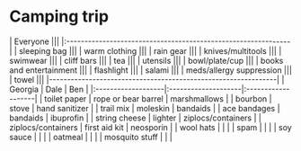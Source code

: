 Camping trip
===============

| Everyone                                                    |||
|:--------------------------------------------------------------|
| sleeping bag                                                |||
| warm clothing                                               |||
| rain gear                                                   |||
| knives/multitools                                           |||
| swimwear                                                    |||
| cliff bars                                                  |||
| tea                                                         |||
| utensils                                                    |||
| bowl/plate/cup                                              |||
| books and entertainment                                     |||
| flashlight                                                  |||
| salami                                                      |||
| meds/allergy suppression                                    |||
| towel                                                       |||
|---------------------------------------------------------------|
| Georgia            | Dale                | Ben                |
|:-------------------|:--------------------|:-------------------|
| toilet paper       | rope or bear barrel | marshmallows       |
| bourbon            | stove               | hand sanitizer     |
| trail mix          | moleskin            | bandaids           |
| ace bandages       | bandaids            | ibuprofin          |
| string cheese      | lighter             | ziplocs/containers |
| ziplocs/containers | first aid kit       | neosporin          |
| wool hats          |                     |                    |
| spam               |                     |                    |
| soy sauce          |                     |                    |
| oatmeal            |                     |                    |
| mosquito stuff     |                     |                    |
